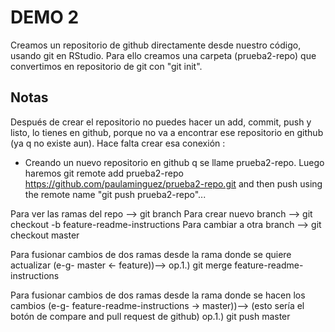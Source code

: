 # DEMO 2

Creamos un repositorio de github directamente desde nuestro código, usando git en RStudio. Para ello creamos una carpeta (prueba2-repo) que convertimos en repositorio de git con "git init".

## Notas 

Después de crear el repositorio no puedes hacer un add, commit, push y listo, lo tienes en github, porque no va a encontrar ese repositorio en github (ya q no existe aun). Hace falta crear esa conexión :

- Creando un nuevo repositorio en github q se llame prueba2-repo. Luego haremos git remote add prueba2-repo https://github.com/paulaminguez/prueba2-repo.git and then push using the remote name "git push prueba2-repo"...


Para ver las ramas del repo --> git branch
Para crear nuevo branch --> git checkout -b feature-readme-instructions
Para cambiar a otra branch --> git checkout master

Para fusionar cambios de dos ramas desde la rama donde se quiere actualizar (e-g- master <- feature))--> 
op.1.) git merge feature-readme-instructions

Para fusionar cambios de dos ramas desde la rama donde se hacen los cambios (e-g- feature-readme-instructions -> master))-->
(esto sería el botón de compare and pull request de github)
op.1.) git push master